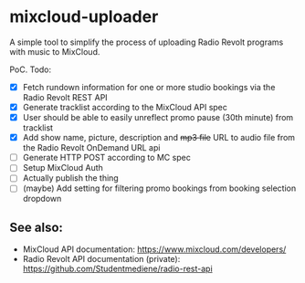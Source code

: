 # mixcloud-uploader

A simple tool to simplify the process of uploading Radio Revolt programs with music to MixCloud.

PoC. Todo:

- [x] Fetch rundown information for one or more studio bookings via the Radio Revolt REST API
- [x] Generate tracklist according to the MixCloud API spec
- [x] User should be able to easily unreflect promo pause (30th minute) from tracklist
- [x] Add show name, picture, description and ~~mp3 file~~ URL to audio file from the Radio Revolt OnDemand URL api
- [ ] Generate HTTP POST according to MC spec
- [ ] Setup MixCloud Auth
- [ ] Actually publish the thing
- [ ] (maybe) Add setting for filtering promo bookings from booking selection dropdown

## See also:

- MixCloud API documentation: https://www.mixcloud.com/developers/
- Radio Revolt API documentation (private): https://github.com/Studentmediene/radio-rest-api

